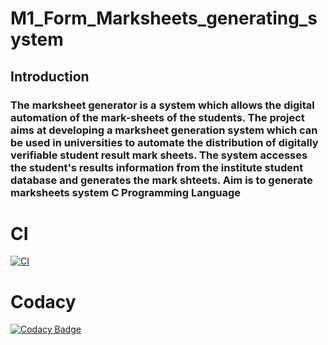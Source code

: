 # M1_Form_Marksheets_generating_system
## Introduction
### The marksheet generator is a system which allows the digital automation of the mark-sheets of the students. The project aims at developing a marksheet generation system which can be used in universities to automate the distribution of digitally verifiable student result mark sheets. The system accesses the student's results information from the institute student database and generates the mark shteets. Aim is to generate marksheets system C Programming Language
# CI
[![CI](https://github.com/pallavimekala44/M1_form_marksheets_generation_system/actions/workflows/main.yml/badge.svg)](https://github.com/pallavimekala44/M1_form_marksheets_generation_system/actions/workflows/main.yml)
# Codacy
[![Codacy Badge](https://app.codacy.com/project/badge/Grade/5dd59a6341854624acd94932832c826b)](https://www.codacy.com/gh/pallavimekala44/M1_form_marksheets_generation_system/dashboard?utm_source=github.com&amp;utm_medium=referral&amp;utm_content=pallavimekala44/M1_form_marksheets_generation_system&amp;utm_campaign=Badge_Grade)
